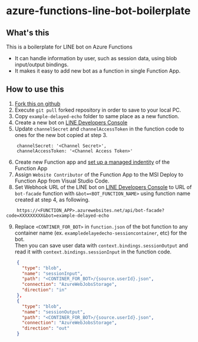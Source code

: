 # azure-functions-line-bot-boilerplate

## What's this
This is a boilerplate for LINE bot on Azure Functions

  - It can handle information by user, such as session data,  using blob input/output bindings.
  - It makes it easy to add new bot as a function in single Function App.

## How to use this

  1. [Fork this on github](https://github.com/horihiro/azure-functions-line-bot-boilerplate/fork)
  1. Execute `git pull` forked repository in order to save to your local PC.
  1. Copy `example-delayed-echo` folder to same place as a new function.
  1. Create a new bot on [LINE Developers Console](https://developers.line.biz/console/)
  1. Update `channelSecret` and `channelAccessToken` in the function code to ones for the new bot copied at step 3.
```
    channelSecret: '<Channel Secret>',
    channelAccessToken: '<Channel Access Token>'
```
  6. Create new Function app and [set up a managed indentity](https://docs.microsoft.com/en-us/azure/app-service/overview-managed-identity#adding-a-system-assigned-identity) of the Function App
  1. Assign `Website Contributor` of the Function App to the MSI
  Deploy to Function App from Visual Studio Code.
  1. Set Webhook URL of the LINE bot on [LINE Developers Console](https://developers.line.biz/console/) to URL of `bot-facade` function with `&bot=<BOT_FUNCTION_NAME>` using function name created at step 4, as following.
```
    https://<FUNCTION_APP>.azurewebsites.net/api/bot-facade?code=XXXXXXXXX&bot=example-delayed-echo
```
  9. Replace `<CONTINER_FOR_BOT>` in `function.json` of the bot function to any container name (ex. `exampledelayedecho-sessioncontainer`, etc) for the bot.<br>
  Then you can save user data with `context.bindings.sessionOutput` and read it with `context.bindings.sessionInput` in the function code.
```json
    {
      "type": "blob",
      "name": "sessionInput",
      "path": "<CONTINER_FOR_BOT>/{source.userId}.json",
      "connection": "AzureWebJobsStorage",
      "direction": "in"
    },
    {
      "type": "blob",
      "name": "sessionOutput",
      "path": "<CONTINER_FOR_BOT>/{source.userId}.json",
      "connection": "AzureWebJobsStorage",
      "direction": "out"
    }
```
